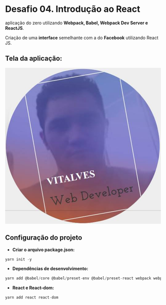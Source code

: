 # Desafio 04. Introdução ao React

aplicação do zero utilizando **Webpack, Babel, Webpack Dev Server e ReactJS**.

Criação de uma **interface** semelhante com a do **Facebook** utilizando React JS.

## Tela da aplicação:

![Facebook](assets/facebook.jpg)

## Configuração do projeto

- **Criar o arquivo package.json:**
```js
yarn init -y
```

- **Dependências de desenvolvimento:**
```js
yarn add @babel/core @babel/preset-env @babel/preset-react webpack webpack-cli -D
```

- **React e React-dom:**
```js
yarn add react react-dom
```










